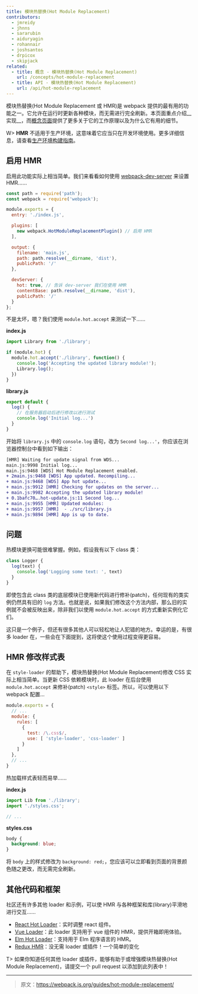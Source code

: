 ```yaml
---
title: 模块热替换(Hot Module Replacement)
contributors:
  - jmreidy
  - jhnns
  - sararubin
  - aiduryagin
  - rohannair
  - joshsantos
  - drpicox
  - skipjack
related:
  - title: 概念 - 模块热替换(Hot Module Replacement)
    url: /concepts/hot-module-replacement
  - title: API - 模块热替换(Hot Module Replacement)
    url: /api/hot-module-replacement
---
```


模块热替换(Hot Module Replacement 或 HMR)是 webpack 提供的最有用的功能之一。它允许在运行时更新各种模块，而无需进行完全刷新。本页面重点介绍__实现__，而[概念页面](/concepts/hot-module-replacement)提供了更多关于它的工作原理以及为什么它有用的细节。

W> __HMR__ 不适用于生产环境，这意味着它应当只在开发环境使用。更多详细信息，请查看[生产环境构建指南](/guides/production-build)。


## 启用 HMR

启用此功能实际上相当简单。我们来看看如何使用 [webpack-dev-server](https://github.com/webpack/webpack-dev-server) 来设置 HMR……

``` js
const path = require('path');
const webpack = require('webpack');

module.exports = {
  entry: './index.js',

  plugins: [
    new webpack.HotModuleReplacementPlugin() // 启用 HMR
  ],

  output: {
    filename: 'main.js',
    path: path.resolve(__dirname, 'dist'),
    publicPath: '/'
  },

  devServer: {
    hot: true, // 告诉 dev-server 我们在使用 HMR
    contentBase: path.resolve(__dirname, 'dist'),
    publicPath: '/'
  }
};
```

不是太坏，嗯？我们使用 `module.hot.accept` 来测试一下……

__index.js__

``` js
import Library from './library';

if (module.hot) {
  module.hot.accept('./library', function() {
    console.log('Accepting the updated library module!');
    Library.log();
  })
}
```

__library.js__

``` js
export default {
  log() {
    // 在服务器启动后进行修改以进行测试
    console.log('Initial log...')
  }
}
```

开始将 `library.js` 中的 `console.log` 语句，改为 `Second log...'`，你应该在浏览器控制台中看到如下输出：

``` diff
[HMR] Waiting for update signal from WDS...
main.js:9998 Initial log...
main.js:9468 [WDS] Hot Module Replacement enabled.
+ 2main.js:9468 [WDS] App updated. Recompiling...
+ main.js:9468 [WDS] App hot update...
+ main.js:9912 [HMR] Checking for updates on the server...
+ main.js:9982 Accepting the updated library module!
+ 0.1bafc70….hot-update.js:11 Second log...
+ main.js:9955 [HMR] Updated modules:
+ main.js:9957 [HMR]  - ./src/library.js
+ main.js:9894 [HMR] App is up to date.
```


## 问题

热模块更换可能很难掌握。例如，假设我有以下 class 类：

``` js
class Logger {
  log(text) {
    console.log('Logging some text: ', text)
  }
}
```

即使包含此 class 类的底层模块已使用新代码进行修补(patch)，任何现有的类实例仍然具有旧的 `log` 方法。也就是说，如果我们修改这个方法内部，那么旧的实例就不会被反映出来，除非我们以使用 `module.hot.accept` 的方式重新实例化它们。

这只是一个例子，但还有很多其他人可以轻松地让人犯错的地方。幸运的是，有很多 loader 在，一些会在下面提到，这将使这个使用过程变得更容易。


## HMR 修改样式表

在 `style-loader` 的帮助下，模块热替换(Hot Module Replacement)修改 CSS 实际上相当简单。当更新 CSS 依赖模块时，此 loader 在后台使用 `module.hot.accept` 来修补(patch) `<style>` 标签。所以，可以使用以下 webpack 配置...

``` js
module.exports = {
  // ...
  module: {
    rules: [
      {
        test: /\.css$/,
        use: [ 'style-loader', 'css-loader' ]
      }
    ]
  },
  // ...
}
```

热加载样式表轻而易举……

__index.js__

``` js
import Lib from './library';
import './styles.css';

// ...
```

__styles.css__

``` css
body {
  background: blue;
}
```

将 `body` 上的样式修改为 `background: red;`，您应该可以立即看到页面的背景颜色随之更改，而无需完全刷新。


## 其他代码和框架

社区还有许多其他 loader 和示例，可以使 HMR 与各种框架和库(library)平滑地进行交互……

- [React Hot Loader](https://github.com/gaearon/react-hot-loader)：实时调整 react 组件。
- [Vue Loader](https://github.com/vuejs/vue-loader)：此 loader 支持用于 vue 组件的 HMR，提供开箱即用体验。
- [Elm Hot Loader](https://github.com/fluxxu/elm-hot-loader)：支持用于 Elm 程序语言的 HMR。
- [Redux HMR](https://survivejs.com/webpack/appendices/hmr-with-react/#configuring-hmr-with-redux)：没无需 loader 或插件！一个简单的变化

T> 如果你知道任何其他 loader 或插件，能够有助于或增强模块热替换(Hot Module Replacement)，请提交一个 pull request 以添加到此列表中！

***

> 原文：https://webpack.js.org/guides/hot-module-replacement/
